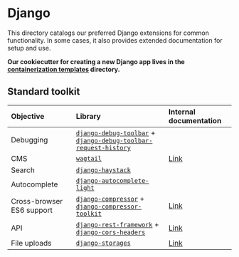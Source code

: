 # Django

This directory catalogs our preferred Django extensions for common functionality.
In some cases, it also provides extended documentation for setup and use.

**Our cookiecutter for creating a new Django app lives in the [containerization templates](https://github.com/datamade/how-to/tree/master/docker/templates) directory.**

## Standard toolkit

| Objective | Library | Internal documentation |
| :- | :- | :- |
| Debugging | [`django-debug-toolbar`](https://github.com/jazzband/django-debug-toolbar) + [`django-debug-toolbar-request-history`](https://github.com/djsutho/django-debug-toolbar-request-history) | |
| CMS | [`wagtail`](https://wagtail.io/developers/) | [Link](wagtail/README.md) |
| Search | [`django-haystack`](https://github.com/django-haystack/django-haystack) | |
| Autocomplete | [`django-autocomplete-light`](https://github.com/yourlabs/django-autocomplete-light) | |
| Cross-browser ES6 support | [`django-compressor`](https://github.com/django-compressor/django-compressor) + [`django-compressor-toolkit`](https://github.com/kottenator/django-compressor-toolkit) | [Link](django-compressor.md) |
| API | [`django-rest-framework`](https://github.com/encode/django-rest-framework) + [`django-cors-headers`](https://github.com/ottoyiu/django-cors-headers) | [Link](django-rest-framework.md) |
| File uploads | [`django-storages`](https://django-storages.readthedocs.io/en/latest/) | [Link](file-uploads.md) |
